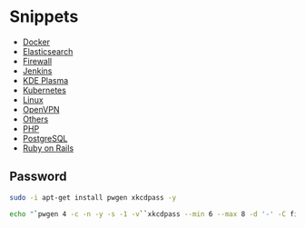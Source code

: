 # Snippets

* [Docker](chapters/docker)
* [Elasticsearch](chapters/elasticsearch)
* [Firewall](chapters/firewall)
* [Jenkins](chapters/jenkins)
* [KDE Plasma](chapters/kde-plasma)
* [Kubernetes](chapters/kubernetes)
* [Linux](chapters/linux)
* [OpenVPN](chapters/openvpn)
* [Others](chapters/others)
* [PHP](chapters/php)
* [PostgreSQL](chapters/postgresql)
* [Ruby on Rails](chapters/ruby-on-rails)

## Password

```bash
sudo -i apt-get install pwgen xkcdpass -y

echo "`pwgen 4 -c -n -y -s -1 -v``xkcdpass --min 6 --max 8 -d '-' -C first -n 2 -c 1``pwgen 4 -c -n -y -s -1 -v`"
```
